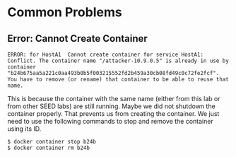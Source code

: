 # Common Problems

## Error: Cannot Create Container

```
ERROR: for HostA1  Cannot create container for service HostA1:
Conflict. The container name "/attacker-10.9.0.5" is already in use by container
"b24b675aa5a221c0aa493b0b5f003215552fd2b459a30cb08fd49c0c72fe2fcf".
You have to remove (or rename) that container to be able to reuse that name.
```

This is because the container with the same name (either from this lab
or from other SEED labs) are still running. Maybe we did not shutdown
the container properly. That prevents us
from creating the container.
We just need to use the following commands
to stop and remove the container using its ID.

``` shell
$ docker container stop b24b
$ docker container rm b24b
```
